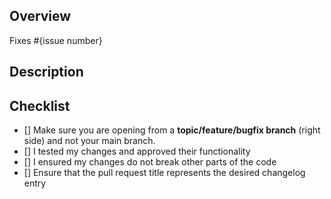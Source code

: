 ## Overview
<!--  Please describe which issue this Pull Request targets

If there is no issue, please create one so we can look into it before approving your PR.
You can do so here: https://github.com/IntellectualSites/Plot2Dynmap/issues
-->

<!-- Remove the brackets around the issue to connect your pull request with the issue it resolves -->
Fixes #{issue number}

## Description
<!-- Please describe what you have changed -->

## Checklist
<!-- Make sure you have completed the following steps (put an "X" between of brackets): -->
- [] Make sure you are opening from a **topic/feature/bugfix branch** (right side) and not your main branch.
- [] I tested my changes and approved their functionality
- [] I ensured my changes do not break other parts of the code
- [] Ensure that the pull request title represents the desired changelog entry
